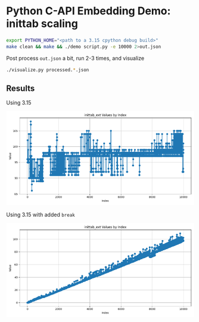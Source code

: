 # Python C-API Embedding Demo: inittab scaling

```sh
export PYTHON_HOME="<path to a 3.15 cpython debug build>"
make clean && make && ./demo script.py -e 10000 2>out.json
```

Post process `out.json` a bit, run 2-3 times, and visualize

```sh
./visualize.py processed.*.json
```

## Results

Using 3.15

![Search Time Without Break](search_time_without_break.png)

Using 3.15 with added `break`

![Search Time With Break](search_time_with_break.png)
